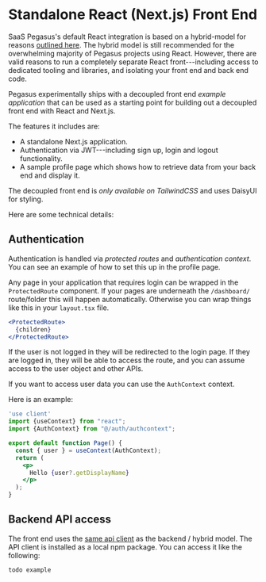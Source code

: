 Standalone React (Next.js) Front End
====================================

SaaS Pegasus's default React integration is based on a hybrid-model for reasons
[outlined here](https://www.saaspegasus.com/guides/modern-javascript-for-django-developers/client-server-architectures/#enter-the-hybrid-architecture).
The hybrid model is still recommended for the overwhelming majority of Pegasus projects using React.
However, there are valid reasons to run a completely separate React front---including access to dedicated tooling and libraries,
and isolating your front end and back end code.

Pegasus experimentally ships with a decoupled front end *example application* that can be used as a starting point for building
out a decoupled front end with React and Next.js.

The features it includes are:

- A standalone Next.js application.
- Authentication via JWT---including sign up, login and logout functionality.
- A sample profile page which shows how to retrieve data from your back end and display it.

The decoupled front end is *only available on TailwindCSS* and uses DaisyUI for styling.

Here are some technical details:

## Authentication

Authentication is handled via *protected routes* and *authentication context*.
You can see an example of how to set this up in the profile page.

Any page in your application that requires login can be wrapped in the `ProtectedRoute` component.
If your pages are underneath the `/dashboard/` route/folder this will happen automatically.
Otherwise you can wrap things like this in your `layout.tsx` file.

```jsx
<ProtectedRoute>
  {children}
</ProtectedRoute>
```

If the user is not logged in they will be redirected to the login page.
If they are logged in, they will be able to access the route, and you can assume access
to the user object and other APIs.

If you want to access user data you can use the `AuthContext` context.

Here is an example:

```jsx
'use client'
import {useContext} from "react";
import {AuthContext} from "@/auth/authcontext";

export default function Page() {
  const { user } = useContext(AuthContext);
  return (
    <p>
      Hello {user?.getDisplayName}
    </p>
  );
}
```

## Backend API access

The front end uses the [same api client](apis.md#api-clients) as the backend / hybrid model.
The API client is installed as a local npm package. You can access it like the following:

```jsx
todo example
```

